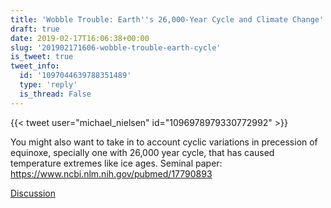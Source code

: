 ```yaml
---
title: 'Wobble Trouble: Earth''s 26,000-Year Cycle and Climate Change'
draft: true
date: 2019-02-17T16:06:38+00:00
slug: '201902171606-wobble-trouble-earth-cycle'
is_tweet: true
tweet_info:
  id: '1097044639788351489'
  type: 'reply'
  is_thread: False
---
```




{{< tweet user="michael_nielsen" id="1096978979330772992" >}}

You might also want to take in to account cyclic variations in precession of equinoxe, specially one with 26,000 year cycle, that has caused temperature extremes like ice ages. Seminal paper: <https://www.ncbi.nlm.nih.gov/pubmed/17790893>

[Discussion](https://x.com/sytelus/status/1097044639788351489)
